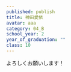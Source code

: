 ```yaml
---
published: publish
title: 神田愛依
avatar: aaa
category: 04_B
school_year: 2
year_of_graduation: ""
class: 10
---
```

よろしくお願いします！
